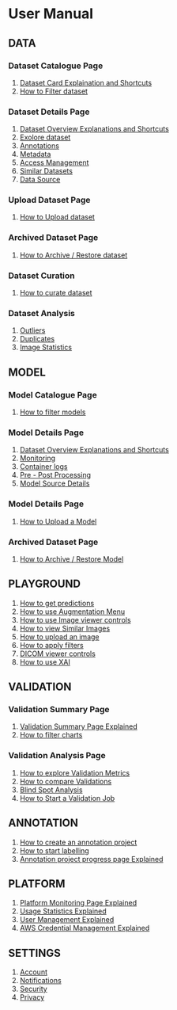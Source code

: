 # User Manual


## DATA
  ### Dataset Catalogue Page
  1. [Dataset Card Explaination and Shortcuts]()
  2. [How to Filter dataset]()

  ### Dataset Details Page
  1. [Dataset Overview Explanations and Shortcuts]()
  2. [Exolore dataset]()
  3. [Annotations]()
  4. [Metadata]()
  5. [Access Management]()
  6. [Similar Datasets]()
  7. [Data Source]()

  ### Upload Dataset Page
  1. [How to Upload dataset](Dataset#how-to-upload-a-dataset)
  
  ### Archived Dataset Page
  1. [How to Archive / Restore dataset]()
  
  ### Dataset Curation
  1. [How to curate dataset]()
  
  ### Dataset Analysis
  1. [Outliers]()
  2. [Duplicates]()
  3. [Image Statistics]()

## MODEL

  ### Model Catalogue Page
  1. [How to filter models]()

  ### Model Details Page
  1. [Dataset Overview Explanations and Shortcuts]()
  2. [Monitoring]()
  3. [Container logs]()
  4. [Pre - Post Processing]()
  5. [Model Source Details]()
 
  ### Model Details Page
  1. [How to Upload a Model](/Model)
  
  ### Archived Dataset Page
  1. [How to Archive / Restore Model]()
  
  
## PLAYGROUND

1. [How to get predictions]()
2. [How to use Augmentation Menu]()
3. [How to use Image viewer controls]()
4. [How to view Similar Images]()
5. [How to upload an image]()
6. [How to apply filters]()
7. [DICOM viewer controls]()
8. [How to use XAI]()


## VALIDATION
  ### Validation Summary Page 
  1. [Validation Summary Page Explained]()
  2. [How to filter charts]()
  
  ### Validation Analysis Page
  1. [How to explore Validation Metrics]()
  2. [How to compare Validations]()
  3. [Blind Spot Analysis]()
  4. [How to Start a Validation Job]()

## ANNOTATION
  1. [How to create an annotation project]()
  2. [How to start labelling]()
  3. [Annotation project progress page Explained]()

## PLATFORM
  1. [Platform Monitoring Page Explained]()
  2. [Usage Statistics Explained]()
  3. [User Management Explained]()
  4. [AWS Credential Management Explained]()

## SETTINGS
  1. [Account]()
  2. [Notifications]()
  3. [Security]()
  4. [Privacy]()








